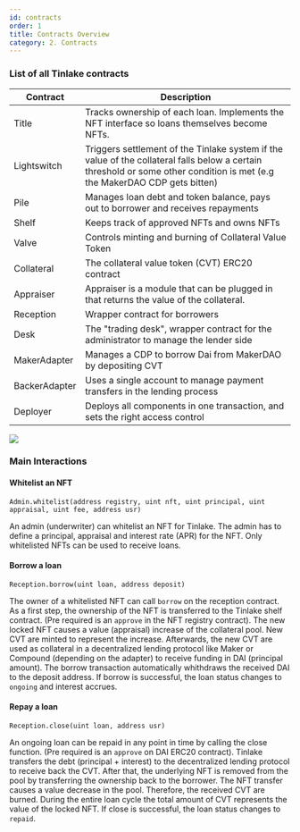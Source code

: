 ```yaml
---
id: contracts
order: 1
title: Contracts Overview
category: 2. Contracts
---
```


### List of all Tinlake contracts

| Contract | Description |
|----------|-------------|
| Title | Tracks ownership of each loan. Implements the NFT interface so loans themselves become NFTs. ||
| Lightswitch | Triggers settlement of the Tinlake system if the value of the collateral falls below a certain threshold or some other condition is met (e.g the MakerDAO CDP gets bitten) |
| Pile | Manages loan debt and token balance, pays out to borrower and receives repayments | 
| Shelf | Keeps track of approved NFTs and owns NFTs |
| Valve | Controls minting and burning of Collateral Value Token |
| Collateral | The collateral value token (CVT) ERC20 contract |
| Appraiser | Appraiser is a module that can be plugged in that returns the value of the collateral. | 
| Reception | Wrapper contract for borrowers |
| Desk | The "trading desk", wrapper contract for the administrator to manage the lender side |
| MakerAdapter | Manages a CDP to borrow Dai from MakerDAO by depositing CVT |
| BackerAdapter | Uses a single account to manage payment transfers in the lending process
| Deployer | Deploys all components in one transaction, and sets the right access control |


![](https://storage.googleapis.com/centrifuge-hackmd/upload_ebcf6c3a9716a904257e42842c4536fd.png)


### Main Interactions
#### Whitelist an NFT
`Admin.whitelist(address registry, uint nft, uint principal, uint appraisal, uint fee, address usr)`

An admin (underwriter) can whitelist an NFT for Tinlake. The admin has to define a principal, appraisal and interest rate (APR) for the NFT. Only whitelisted NFTs can be used to receive loans.  


#### Borrow a loan
`Reception.borrow(uint loan, address deposit)`

The owner of a whitelisted NFT can call `borrow` on the reception contract. As a first step, the ownership of the NFT is transferred to the Tinlake shelf contract. (Pre required is an `approve` in the NFT registry contract). The new locked NFT causes a value (appraisal) increase of the collateral pool. New CVT are minted to represent the increase. Afterwards, the new CVT are used as collateral in a decentralized lending protocol like Maker or Compound (depending on the adapter) to receive funding in DAI (principal amount). The borrow transaction automatically whithdraws the received DAI to the deposit address. If borrow is successful, the loan status changes to `ongoing` and interest accrues.

#### Repay a loan
`Reception.close(uint loan, address usr)`

An ongoing loan can be repaid in any point in time by calling the close function. (Pre required is an `approve` on DAI ERC20 contract). Tinlake   transfers the debt (principal + interest) to the decentralized lending protocol to receive back the CVT. After that, the underlying NFT is removed from the pool by transferring the ownership back to the borrower. The NFT transfer causes a value decrease in the pool. Therefore, the received CVT are burned. During the entire loan cycle the total amount of CVT represents the value of the locked NFT. If close is successful, the loan status changes to `repaid`. 

